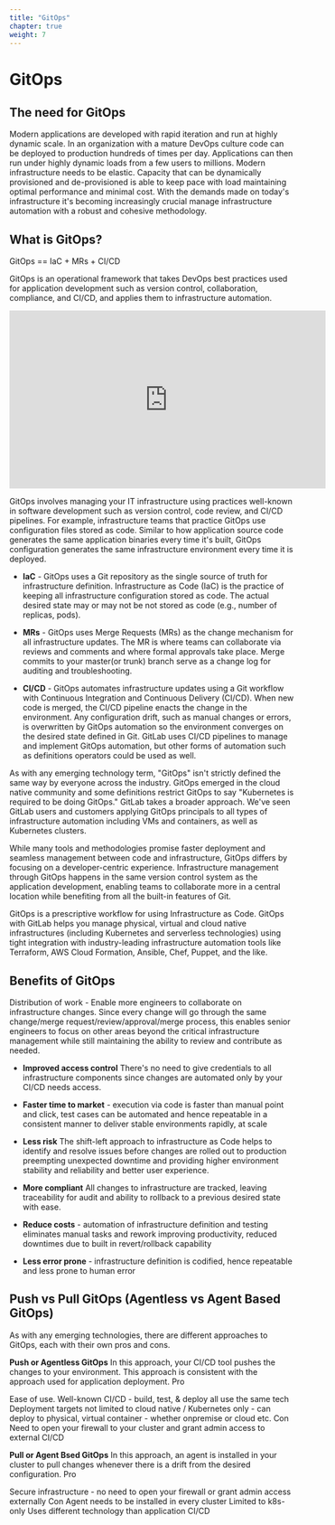 ```yaml
---
title: "GitOps"
chapter: true
weight: 7
---
```


# GitOps

## The need for GitOps

Modern applications are developed with rapid iteration and run at highly dynamic scale. In an organization with a mature DevOps culture code can be deployed to production hundreds of times per day. Applications can then run under highly dynamic loads from a few users to millions. Modern infrastructure needs to be elastic. Capacity that can be dynamically provisioned and de-provisioned is able to keep pace with load maintaining optimal performance and minimal cost. With the demands made on today's infrastructure it's becoming increasingly crucial manage infrastructure automation with a robust and cohesive methodology.

## What is GitOps?

GitOps == IaC + MRs + CI/CD

GitOps is an operational framework that takes DevOps best practices used for application development such as version control, collaboration, compliance, and CI/CD, and applies them to infrastructure automation.

<iframe width="560" height="315" src="https://www.youtube.com/embed/JtZfnrwOOAw" title="YouTube video player" frameborder="0" allow="accelerometer; autoplay; clipboard-write; encrypted-media; gyroscope; picture-in-picture" allowfullscreen></iframe>

GitOps involves managing your IT infrastructure using practices well-known in software development such as version control, code review, and CI/CD pipelines. For example, infrastructure teams that practice GitOps use configuration files stored as code. Similar to how application source code generates the same application binaries every time it's built, GitOps configuration generates the same infrastructure environment every time it is deployed.

- **IaC** - GitOps uses a Git repository as the single source of truth for infrastructure definition. Infrastructure as Code (IaC) is the practice of keeping all infrastructure configuration stored as code. The actual desired state may or may not be not stored as code (e.g., number of replicas, pods).

- **MRs** - GitOps uses Merge Requests (MRs) as the change mechanism for all infrastructure updates. The MR is where teams can collaborate via reviews and comments and where formal approvals take place. Merge commits to your master(or trunk) branch serve as a change log for auditing and troubleshooting.

- **CI/CD** - GitOps automates infrastructure updates using a Git workflow with Continuous Integration and Continuous Delivery (CI/CD). When new code is merged, the CI/CD pipeline enacts the change in the environment. Any configuration drift, such as manual changes or errors, is overwritten by GitOps automation so the environment converges on the desired state defined in Git. GitLab uses CI/CD pipelines to manage and implement GitOps automation, but other forms of automation such as definitions operators could be used as well.

As with any emerging technology term, "GitOps" isn't strictly defined the same way by everyone across the industry. GitOps emerged in the cloud native community and some definitions restrict GitOps to say "Kubernetes is required to be doing GitOps." GitLab takes a broader approach. We've seen GitLab users and customers applying GitOps principals to all types of infrastructure automation including VMs and containers, as well as Kubernetes clusters.

While many tools and methodologies promise faster deployment and seamless management between code and infrastructure, GitOps differs by focusing on a developer-centric experience. Infrastructure management through GitOps happens in the same version control system as the application development, enabling teams to collaborate more in a central location while benefiting from all the built-in features of Git.

GitOps is a prescriptive workflow for using Infrastructure as Code. GitOps with GitLab helps you manage physical, virtual and cloud native infrastructures (including Kubernetes and serverless technologies) using tight integration with industry-leading infrastructure automation tools like Terraform, AWS Cloud Formation, Ansible, Chef, Puppet, and the like.

## Benefits of GitOps

Distribution of work - Enable more engineers to collaborate on infrastructure changes. Since every change will go through the same change/merge request/review/approval/merge process, this enables senior engineers to focus on other areas beyond the critical infrastructure management while still maintaining the ability to review and contribute as needed.

- **Improved access control** There's no need to give credentials to all infrastructure components since changes are automated only by your CI/CD needs access.

- **Faster time to market** - execution via code is faster than manual point and click, test cases can be automated and hence repeatable in a consistent manner to deliver stable environments rapidly, at scale

- **Less risk** The shift-left approach to infrastructure as Code helps to identify and resolve issues before changes are rolled out to production preempting unexpected downtime and providing higher environment stability and reliability and better user experience.

- **More compliant** All changes to infrastructure are tracked, leaving traceability for audit and ability to rollback to a previous desired state with ease.

- **Reduce costs** - automation of infrastructure definition and testing eliminates manual tasks and rework improving productivity, reduced downtimes due to built in revert/rollback capability

- **Less error prone** - infrastructure definition is codified, hence repeatable and less prone to human error

## Push vs Pull GitOps (Agentless vs Agent Based GitOps)

As with any emerging technologies, there are different approaches to GitOps, each with their own pros and cons.

**Push or Agentless GitOps** In this approach, your CI/CD tool pushes the changes to your environment. This approach is consistent with the approach used for application deployment. Pro

Ease of use. Well-known CI/CD - build, test, & deploy all use the same tech
Deployment targets not limited to cloud native / Kubernetes only - can deploy to physical, virtual container - whether onpremise or cloud etc. Con
Need to open your firewall to your cluster and grant admin access to external CI/CD

**Pull or Agent Bsed GitOps** In this approach, an agent is installed in your cluster to pull changes whenever there is a drift from the desired configuration. Pro

Secure infrastructure - no need to open your firewall or grant admin access externally Con
Agent needs to be installed in every cluster
Limited to k8s-only
Uses different technology than application CI/CD
